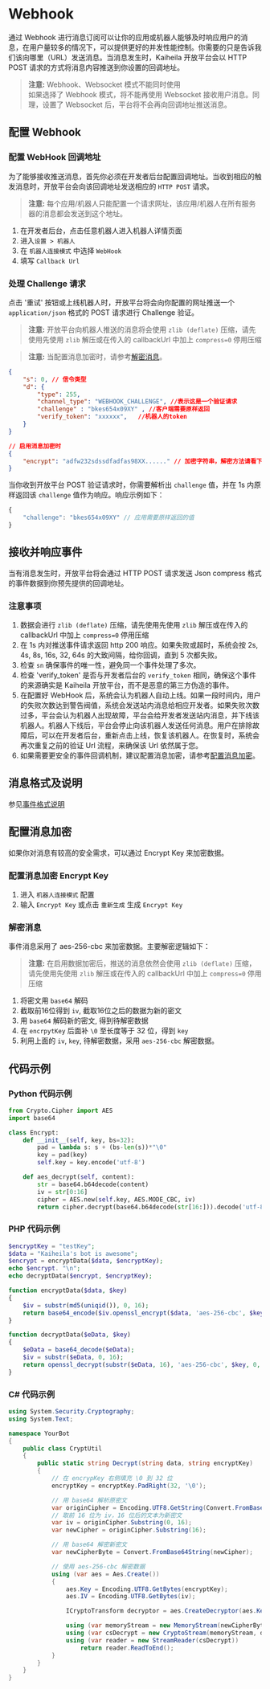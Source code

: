 # Webhook
通过 Webhook 进行消息订阅可以让你的应用或机器人能够及时响应用户的消息，在用户量较多的情况下，可以提供更好的并发性能控制。你需要的只是告诉我们该向哪里（URL）发送消息。当消息发生时，Kaiheila 开放平台会以 HTTP POST 请求的方式将消息内容推送到你设置的回调地址。

> **注意:** Webhook、Websocket 模式不能同时使用  
> 如果选择了 Webhook 模式，将不能再使用 Websocket 接收用户消息。同理，设置了 Websocket 后，平台将不会再向回调地址推送消息。

## 配置 Webhook
### 配置 WebHook 回调地址
为了能够接收推送消息，首先你必须在开发者后台配置回调地址。当收到相应的触发消息时，开放平台会向该回调地址发送相应的 `HTTP POST` 请求。  
> **注意:** 每个应用/机器人只能配置一个请求网址，该应用/机器人在所有服务器的消息都会发送到这个地址。
1. 在开发者后台，点击任意机器人进入机器人详情页面
2. 进入`设置 > 机器人`
3. 在 `机器人连接模式` 中选择 `WebHook`
4. 填写 `Callback Url`

### 处理 Challenge 请求
点击 '重试' 按钮或上线机器人时，开放平台将会向你配置的网址推送一个 `application/json` 格式的 POST 请求进行 Challenge 验证。
> **注意:** 开放平台向机器人推送的消息将会使用 `zlib (deflate)` 压缩，请先使用先使用 `zlib` 解压或在传入的 callbackUrl 中加上 `compress=0` 停用压缩  
 
> **注意:** 当配置消息加密时，请参考[解密消息](#解密消息)。
```json
{
    "s": 0, // 信令类型
    "d": {
        "type": 255,
        "channel_type": "WEBHOOK_CHALLENGE", //表示这是一个验证请求 
        "challenge" : "bkes654x09XY" , //客户端需要原样返回
        "verify_token": "xxxxxx",   //机器人的token
    }
}

// 启用消息加密时
{
    "encrypt": "adfw232sdssdfadfas98XX......" // 加密字符串，解密方法请看下方的消息解密模块
}
```
当你收到开放平台 POST 验证请求时，你需要解析出 `challenge` 值，并在 1s 内原样返回该 `challenge` 值作为响应。响应示例如下：
```javascript
{ 
    "challenge": "bkes654x09XY" // 应用需要原样返回的值 
}
```

## 接收并响应事件

当有消息发生时，开放平台将会通过 HTTP POST 请求发送 Json compress 格式的事件数据到你预先提供的回调地址。

### 注意事项

1. 数据会进行 `zlib (deflate)` 压缩，请先使用先使用 `zlib` 解压或在传入的 callbackUrl 中加上 `compress=0` 停用压缩 
2. 在 1s 内对推送事件请求返回 http 200 响应。如果失败或超时，系统会按 2s, 4s, 8s, 16s, 32, 64s 的大致间隔，给你回调，直到 5 次都失败。
3. 检查 `sn` 确保事件的唯一性，避免同一个事件处理了多次。
4. 检查 'verify_token' 是否与开发者后台的 `verify_token` 相同，确保这个事件的来源确实是 Kaiheila 开放平台，而不是恶意的第三方伪造的事件。
5. 在配置好 WebHook 后，系统会认为机器人自动上线。如果一段时间内，用户的失败次数达到警告阀值，系统会发送站内消息给相应开发者。如果失败次数过多，平台会认为机器人出现故障，平台会给开发者发送站内消息，并下线该机器人。机器人下线后，平台会停止向该机器人发送任何消息。用户在排除故障后，可以在开发者后台，重新点击上线，恢复该机器人。在恢复时，系统会再次重复之前的验证 Url 流程，来确保该 Url 依然属于您。
6. 如果需要更安全的事件回调机制，建议配置消息加密，请参考[配置消息加密](#配置消息加密)。

## 消息格式及说明
参见[事件格式说明](https://developer.kaiheila.cn/doc/event)

## 配置消息加密
如果你对消息有较高的安全需求，可以通过 Encrypt Key 来加密数据。
### 配置消息加密 Encrypt Key

1. 进入 `机器人连接模式` 配置
2. 输入 `Encrypt Key` 或点击 `重新生成` 生成 `Encrypt Key`

### 解密消息
事件消息采用了 aes-256-cbc 来加密数据。主要解密逻辑如下：  
> **注意:** 在启用数据加密后，推送的消息依然会使用 `zlib (deflate)` 压缩，请先使用先使用 `zlib` 解压或在传入的 callbackUrl 中加上 `compress=0` 停用压缩 
1. 将密文用 `base64` 解码
2. 截取前16位得到 `iv`, 截取16位之后的数据为新的密文
3. 用 `base64` 解码新的密文, 得到待解密数据
4. 在 `encrpytKey` 后面补 `\0` 至长度等于 32 位，得到 `key`
5. 利用上面的 `iv`, `key`, 待解密数据，采用 `aes-256-cbc` 解密数据。

## 代码示例
### Python 代码示例

```python
from Crypto.Cipher import AES
import base64

class Encrypt:
    def __init__(self, key, bs=32):
        pad = lambda s: s + (bs-len(s))*"\0"
        key = pad(key)
        self.key = key.encode('utf-8')

    def aes_decrypt(self, content):
        str = base64.b64decode(content)
        iv = str[0:16]
        cipher = AES.new(self.key, AES.MODE_CBC, iv)
        return cipher.decrypt(base64.b64decode(str[16:])).decode('utf-8')
```
### PHP 代码示例

```php
$encryptKey = "testKey";
$data = "Kaiheila's bot is awesome";
$encrypt = encryptData($data, $encryptKey);
echo $encrypt. "\n";
echo decryptData($encrypt, $encryptKey);

function encryptData($data, $key)
{
    $iv = substr(md5(uniqid()), 0, 16);
    return base64_encode($iv.openssl_encrypt($data, 'aes-256-cbc', $key, 0, $iv));
}

function decryptData($eData, $key)
{
    $eData = base64_decode($eData);
    $iv = substr($eData, 0, 16);
    return openssl_decrypt(substr($eData, 16), 'aes-256-cbc', $key, 0, $iv);
}
```
### C# 代码示例
```csharp
using System.Security.Cryptography;
using System.Text;

namespace YourBot
{
    public class CryptUtil
    {
        public static string Decrypt(string data, string encryptKey)
        {
            // 在 encrypKey 右侧填充 \0 到 32 位
            encryptKey = encryptKey.PadRight(32, '\0');

            // 用 base64 解析原密文
            var originCipher = Encoding.UTF8.GetString(Convert.FromBase64String(data));
            // 取前 16 位为 iv，16 位后的文本为新密文
            var iv = originCipher.Substring(0, 16);
            var newCipher = originCipher.Substring(16);

            // 用 base64 解密新密文
            var newCipherByte = Convert.FromBase64String(newCipher);

            // 使用 aes-256-cbc 解密数据
            using (var aes = Aes.Create())
            {
                aes.Key = Encoding.UTF8.GetBytes(encryptKey);
                aes.IV = Encoding.UTF8.GetBytes(iv);

                ICryptoTransform decryptor = aes.CreateDecryptor(aes.Key, aes.IV);

                using (var memoryStream = new MemoryStream(newCipherByte))
                using (var csDecrypt = new CryptoStream(memoryStream, decryptor, CryptoStreamMode.Read))
                using (var reader = new StreamReader(csDecrypt))
                    return reader.ReadToEnd();
            }
        }
    }
}
```
